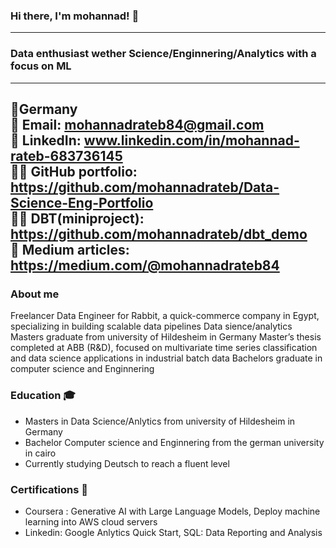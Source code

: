 ### Hi there, I'm mohannad! 👋
---
### Data enthusiast wether Science/Enginnering/Analytics with a focus on ML
---
📍Germany  
📧 Email: mohannadrateb84@gmail.com  
🔗 LinkedIn: www.linkedin.com/in/mohannad-rateb-683736145  
👨‍💻 GitHub portfolio: https://github.com/mohannadrateb/Data-Science-Eng-Portfolio  
👨‍💻 DBT(miniproject): https://github.com/mohannadrateb/dbt_demo  
🔗 Medium articles: https://medium.com/@mohannadrateb84
---

### About me
  Freelancer Data Engineer for Rabbit, a quick-commerce company in Egypt, specializing in building scalable data pipelines
  Data sience/analytics Masters graduate from university of Hildesheim in Germany
  Master’s thesis completed at ABB (R&D), focused on multivariate time series classification and data science applications in industrial batch data
  Bachelors graduate in computer science and Enginnering
  
### Education 🎓 
* Masters in Data Science/Anlytics from university of Hildesheim in Germany
* Bachelor Computer science and Enginnering from the german university in cairo
* Currently studying Deutsch to reach a fluent level

### Certifications 📜
* Coursera : Generative AI with Large Language Models, Deploy machine learning into AWS cloud servers
* Linkedin: Google Anlytics Quick Start, SQL: Data Reporting and Analysis
  
  

  
  
<!--
**mohannadrateb/mohannadrateb** is a ✨ _special_ ✨ repository because its `README.md` (this file) appears on your GitHub profile.

Here are some ideas to get you started:

- 🔭 I’m currently working on ...
- 🌱 I’m currently learning ...
- 👯 I’m looking to collaborate on ...
- 🤔 I’m looking for help with ...
- 💬 Ask me about ...
- 📫 How to reach me: ...
- 😄 Pronouns: ...
- ⚡ Fun fact: ...
-->
